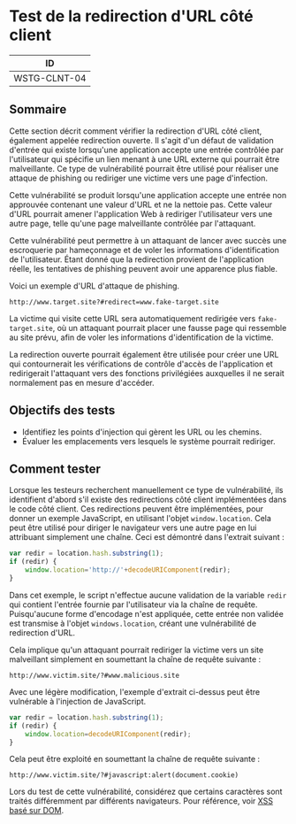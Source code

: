 # Test de la redirection d'URL côté client

|ID          |
|------------|
|WSTG-CLNT-04|

## Sommaire

Cette section décrit comment vérifier la redirection d'URL côté client, également appelée redirection ouverte. Il s'agit d'un défaut de validation d'entrée qui existe lorsqu'une application accepte une entrée contrôlée par l'utilisateur qui spécifie un lien menant à une URL externe qui pourrait être malveillante. Ce type de vulnérabilité pourrait être utilisé pour réaliser une attaque de phishing ou rediriger une victime vers une page d'infection.

Cette vulnérabilité se produit lorsqu'une application accepte une entrée non approuvée contenant une valeur d'URL et ne la nettoie pas. Cette valeur d'URL pourrait amener l'application Web à rediriger l'utilisateur vers une autre page, telle qu'une page malveillante contrôlée par l'attaquant.

Cette vulnérabilité peut permettre à un attaquant de lancer avec succès une escroquerie par hameçonnage et de voler les informations d'identification de l'utilisateur. Étant donné que la redirection provient de l'application réelle, les tentatives de phishing peuvent avoir une apparence plus fiable.

Voici un exemple d'URL d'attaque de phishing.

```texte
http://www.target.site?#redirect=www.fake-target.site
```

La victime qui visite cette URL sera automatiquement redirigée vers `fake-target.site`, où un attaquant pourrait placer une fausse page qui ressemble au site prévu, afin de voler les informations d'identification de la victime.

La redirection ouverte pourrait également être utilisée pour créer une URL qui contournerait les vérifications de contrôle d'accès de l'application et redirigerait l'attaquant vers des fonctions privilégiées auxquelles il ne serait normalement pas en mesure d'accéder.

## Objectifs des tests

- Identifiez les points d'injection qui gèrent les URL ou les chemins.
- Évaluer les emplacements vers lesquels le système pourrait rediriger.

## Comment tester

Lorsque les testeurs recherchent manuellement ce type de vulnérabilité, ils identifient d'abord s'il existe des redirections côté client implémentées dans le code côté client. Ces redirections peuvent être implémentées, pour donner un exemple JavaScript, en utilisant l'objet `window.location`. Cela peut être utilisé pour diriger le navigateur vers une autre page en lui attribuant simplement une chaîne. Ceci est démontré dans l'extrait suivant :

```js
var redir = location.hash.substring(1);
if (redir) {
    window.location='http://'+decodeURIComponent(redir);
}
```

Dans cet exemple, le script n'effectue aucune validation de la variable `redir` qui contient l'entrée fournie par l'utilisateur via la chaîne de requête. Puisqu'aucune forme d'encodage n'est appliquée, cette entrée non validée est transmise à l'objet `windows.location`, créant une vulnérabilité de redirection d'URL.

Cela implique qu'un attaquant pourrait rediriger la victime vers un site malveillant simplement en soumettant la chaîne de requête suivante :

```text
http://www.victim.site/?#www.malicious.site
```

Avec une légère modification, l'exemple d'extrait ci-dessus peut être vulnérable à l'injection de JavaScript.

```js
var redir = location.hash.substring(1);
if (redir) {
    window.location=decodeURIComponent(redir);
}
```

Cela peut être exploité en soumettant la chaîne de requête suivante :

```text
http://www.victim.site/?#javascript:alert(document.cookie)
```

Lors du test de cette vulnérabilité, considérez que certains caractères sont traités différemment par différents navigateurs. Pour référence, voir [XSS basé sur DOM](https://owasp.org/www-community/attacks/DOM_Based_XSS).
